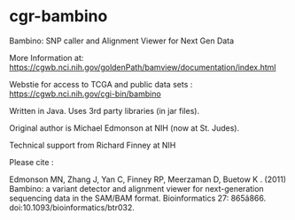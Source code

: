 cgr-bambino
===========

Bambino: SNP caller and Alignment Viewer for Next Gen Data

More Information at: https://cgwb.nci.nih.gov/goldenPath/bamview/documentation/index.html

Webstie for access to TCGA and public data sets : https://cgwb.nci.nih.gov/cgi-bin/bambino

Written in Java.  Uses 3rd party libraries (in jar files).

Original author is Michael Edmonson at NIH (now at St. Judes).

Technical support from Richard Finney at NIH

Please cite :

Edmonson MN, Zhang J, Yan C, Finney RP,  Meerzaman D, Buetow K . (2011) Bambino: a variant detector and alignment viewer for
next-generation sequencing data in the SAM/BAM format. Bioinformatics 27: 865â866. doi:10.1093/bioinformatics/btr032.
